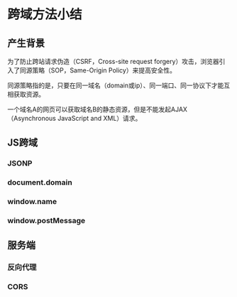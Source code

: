 # 跨域方法小结

## 产生背景

为了防止跨站请求伪造（CSRF，Cross-site request forgery）攻击，浏览器引入了同源策略（SOP，Same-Origin Policy）来提高安全性。

同源策略指的是，只要在同一域名（domain或ip）、同一端口、同一协议下才能互相获取资源。

一个域名A的网页可以获取域名B的静态资源，但是不能发起AJAX（Asynchronous JavaScript and XML）请求。

## JS跨域

### JSONP

### document.domain

### window.name

### window.postMessage

## 服务端

### 反向代理

### CORS




